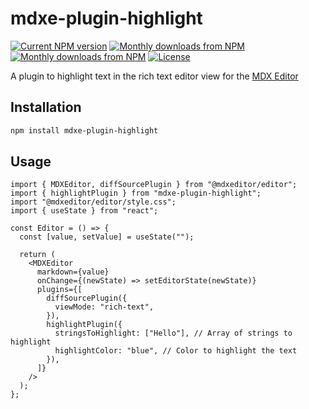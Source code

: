 # mdxe-plugin-highlight

<p align="left">
  <a href="https://www.npmjs.com/package/mdxe-plugin-highlight"><img src="https://img.shields.io/npm/v/mdxe-plugin-highlight" alt="Current NPM version"></a>
  <a href="https://www.npmjs.com/package/mdxe-plugin-highlight"><img src="https://img.shields.io/npm/dm/mdxe-plugin-highlight.svg" alt="Monthly downloads from NPM"></a>
    <a href="https://www.npmjs.com/package/mdxe-plugin-highlight"><img src="https://img.shields.io/npm/dt/mdxe-plugin-highlight.svg" alt="Monthly downloads from NPM"></a>
    <a href="https://www.npmjs.com/package/mdxe-plugin-highlight"><img src="https://img.shields.io/npm/l/mdxe-plugin-highlight" alt="License"></a>
</p>

A plugin to highlight text in the rich text editor view for the [MDX Editor](https://mdxeditor.dev/)

## Installation

```bash
npm install mdxe-plugin-highlight
```

## Usage

```tsx
import { MDXEditor, diffSourcePlugin } from "@mdxeditor/editor";
import { highlightPlugin } from "mdxe-plugin-highlight";
import "@mdxeditor/editor/style.css";
import { useState } from "react";

const Editor = () => {
  const [value, setValue] = useState("");

  return (
    <MDXEditor
      markdown={value}
      onChange={(newState) => setEditorState(newState)}
      plugins={[
        diffSourcePlugin({
          viewMode: "rich-text",
        }),
        highlightPlugin({
          stringsToHighlight: ["Hello"], // Array of strings to highlight
          highlightColor: "blue", // Color to highlight the text
        }),
      ]}
    />
  );
};
```
